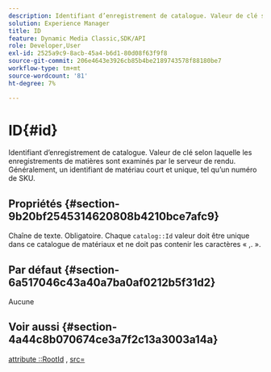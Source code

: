 ```yaml
---
description: Identifiant d’enregistrement de catalogue. Valeur de clé selon laquelle les enregistrements de matières sont examinés par le serveur de rendu. Généralement, un identifiant de matériau court et unique, tel qu’un numéro de SKU.
solution: Experience Manager
title: ID
feature: Dynamic Media Classic,SDK/API
role: Developer,User
exl-id: 2525a9c9-8acb-45a4-b6d1-80d08f63f9f8
source-git-commit: 206e4643e3926cb85b4be2189743578f88180be7
workflow-type: tm+mt
source-wordcount: '81'
ht-degree: 7%

---
```


# ID{#id}

Identifiant d’enregistrement de catalogue. Valeur de clé selon laquelle les enregistrements de matières sont examinés par le serveur de rendu. Généralement, un identifiant de matériau court et unique, tel qu’un numéro de SKU.

## Propriétés {#section-9b20bf2545314620808b4210bce7afc9}

Chaîne de texte. Obligatoire. Chaque `catalog::Id` valeur doit être unique dans ce catalogue de matériaux et ne doit pas contenir les caractères « ,. ».

## Par défaut {#section-6a517046c43a40a7ba0af0212b5f31d2}

Aucune

## Voir aussi {#section-4a44c8b070674ce3a7f2c13a3003a14a}

[attribute ::RootId](../../../../../ir-api/material-cat/image-rendering-api-ref/c-ir-material-catalog/c-ir-attributes-reference/r-ir-rootid.md#reference-54b42b7125824be593378c1accb70d5a) , [src=](../../../../../ir-api/http-protocol/image-rendering-api-ref/c-ir-http-protocol-ref/c-ir-http-protocol-command-reference/r-ir-src.md#reference-62c98abad22149d68d405ed6aaff8272)
